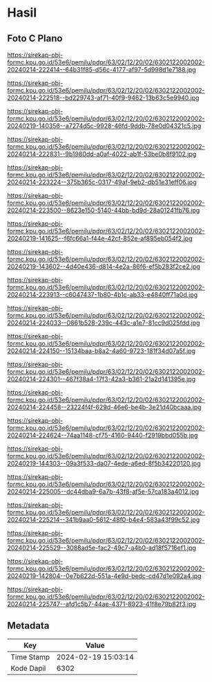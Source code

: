 # Hasil

## Foto C Plano

https://sirekap-obj-formc.kpu.go.id/53e6/pemilu/pdpr/63/02/12/20/02/6302122002002-20240214-222414--64b31f85-d56c-4177-af97-5d998d1e7188.jpg

https://sirekap-obj-formc.kpu.go.id/53e6/pemilu/pdpr/63/02/12/20/02/6302122002002-20240214-222518--bd229743-af71-40f9-9462-13b63c5e9940.jpg

https://sirekap-obj-formc.kpu.go.id/53e6/pemilu/pdpr/63/02/12/20/02/6302122002002-20240219-140356--a7274d5c-9928-46fd-9ddb-78e0d04321c5.jpg

https://sirekap-obj-formc.kpu.go.id/53e6/pemilu/pdpr/63/02/12/20/02/6302122002002-20240214-222831--9b1980dd-a0af-4022-ab1f-53be0b8f9102.jpg

https://sirekap-obj-formc.kpu.go.id/53e6/pemilu/pdpr/63/02/12/20/02/6302122002002-20240214-223224--375b365c-0317-49af-9eb2-db51e31eff06.jpg

https://sirekap-obj-formc.kpu.go.id/53e6/pemilu/pdpr/63/02/12/20/02/6302122002002-20240214-223500--8623e150-5140-44bb-bd9d-28a01241fb76.jpg

https://sirekap-obj-formc.kpu.go.id/53e6/pemilu/pdpr/63/02/12/20/02/6302122002002-20240219-141625--f6fc66a1-f44e-42cf-852e-af895eb054f2.jpg

https://sirekap-obj-formc.kpu.go.id/53e6/pemilu/pdpr/63/02/12/20/02/6302122002002-20240219-143602--4d40e436-d814-4e2a-86f6-ef5b283f2ce2.jpg

https://sirekap-obj-formc.kpu.go.id/53e6/pemilu/pdpr/63/02/12/20/02/6302122002002-20240214-223913--c6047437-1b80-4b1c-ab33-e4840ff71a0d.jpg

https://sirekap-obj-formc.kpu.go.id/53e6/pemilu/pdpr/63/02/12/20/02/6302122002002-20240214-224033--0861b528-239c-443c-a1e7-81cc9d025fdd.jpg

https://sirekap-obj-formc.kpu.go.id/53e6/pemilu/pdpr/63/02/12/20/02/6302122002002-20240214-224150--15134baa-b8a2-4a60-9723-181f34d07a5f.jpg

https://sirekap-obj-formc.kpu.go.id/53e6/pemilu/pdpr/63/02/12/20/02/6302122002002-20240214-224301--467f38a4-17f3-42a3-b361-21a2d141395e.jpg

https://sirekap-obj-formc.kpu.go.id/53e6/pemilu/pdpr/63/02/12/20/02/6302122002002-20240214-224458--23224f4f-629d-46e6-be4b-3e21d40bcaaa.jpg

https://sirekap-obj-formc.kpu.go.id/53e6/pemilu/pdpr/63/02/12/20/02/6302122002002-20240214-224624--74aa1148-cf75-4160-9440-f2919bbd055b.jpg

https://sirekap-obj-formc.kpu.go.id/53e6/pemilu/pdpr/63/02/12/20/02/6302122002002-20240219-144303--09a3f533-da07-4ede-a6ed-8f5b34220120.jpg

https://sirekap-obj-formc.kpu.go.id/53e6/pemilu/pdpr/63/02/12/20/02/6302122002002-20240214-225005--dc44dba9-6a7b-43f8-af5e-57ca183a4012.jpg

https://sirekap-obj-formc.kpu.go.id/53e6/pemilu/pdpr/63/02/12/20/02/6302122002002-20240214-225214--341b9aa0-5612-48f0-b4e4-583a43f99c52.jpg

https://sirekap-obj-formc.kpu.go.id/53e6/pemilu/pdpr/63/02/12/20/02/6302122002002-20240214-225529--3088ad5e-fac2-49c7-a4b0-ad18f5716ef1.jpg

https://sirekap-obj-formc.kpu.go.id/53e6/pemilu/pdpr/63/02/12/20/02/6302122002002-20240219-142804--0e7b622d-551a-4e9d-bedc-cd47d1e092a4.jpg

https://sirekap-obj-formc.kpu.go.id/53e6/pemilu/pdpr/63/02/12/20/02/6302122002002-20240214-225747--afd1c5b7-44ae-4371-8923-41f8e79b82f3.jpg


## Metadata

| Key        | Value               |
| ---------- | ------------------- |
| Time Stamp | 2024-02-19 15:03:14 |
| Kode Dapil | 6302                |



